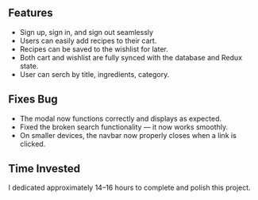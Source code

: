 
## Features

 - Sign up, sign in, and sign out seamlessly
 - Users can easily add recipes to their cart.
 - Recipes can be saved to the wishlist for later.
 - Both cart and wishlist are fully synced with the database and Redux state.
 - User can serch by title, ingredients, category.
## Fixes Bug

 - The modal now functions correctly and displays as expected.
 - Fixed the broken search functionality — it now works smoothly.
 - On smaller devices, the navbar now properly closes when a link is clicked.

## Time Invested
I dedicated approximately 14–16 hours to complete and polish this project. 

